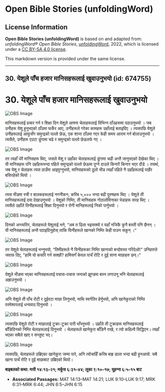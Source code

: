 # Open Bible Stories (unfoldingWord)

## License Information

**Open Bible Stories (unfoldingWord)** is based on and adapted from: _unfoldingWord® Open Bible Stories_, [unfoldingWord](https://unfoldingword.org/utw), 2022, which is licensed under a [CC BY-SA 4.0 license](https://creativecommons.org/licenses/by-sa/4.0/legalcode.en).

This markdown version is provided under the same license.



--------------------------------

## 30. येशूले पाँच हजार मानिसहरूलाई खुवाउनुभयो (id: 674755)

30\. येशूले पाँच हजार मानिसहरूलाई खुवाउनुभयो
============================================

![OBS Image](https://cdn.door43.org/obs/jpg/360px/obs-en-30-01.jpg)

मानिसहरूलाई प्रचार गर्न र शिक्षा दिन येशूले आफ्ना चेलाहरूलाई विभिन्‍न ठाँउहरूमा पठाउनुभयो । जब उनीहरू येशू हुनुभएको ठाँउमा फर्केर आए, उनीहरूले गरेका कामहरू उहाँलाई बताइदिए । त्यसपछि येशूले उनीहरूलाई आफूसँग समुन्द्रको पल्लो छेऊ, एक शान्त ठाँउमा गएर केही समय आराम गर्न बोलाउनुभयो । त्यसैले, उनीहरू एउटा डुंगामा चढे र समुन्द्रको पल्लो छेऊतर्फ गए ।

![OBS Image](https://cdn.door43.org/obs/jpg/360px/obs-en-30-02.jpg)

तर त्यहाँ धेरै मानिसहरू थिए, जसले येशू र उहाँका चेलाहरूलाई डुंगामा चढी अन्तै जानुभएको देखेका थिए । यी मानिसहरू पनि उहाँहरूभन्दा पहिले समुन्द्रको पल्लो छेऊमा पुग्‍ने दाउले किनारै किनार भएर दौडे । तसर्थ, जब येशू र चेलाहरू त्यस ठाउँमा आइपुग्‍नुभयो, मानिसहरूको ठूलो भीड त्यहाँ पहिले नै उहाँहरूलाई पर्खेर बसिरहेको थियो ।

![OBS Image](https://cdn.door43.org/obs/jpg/360px/obs-en-30-03.jpg)

त्यस भीडमा स्‍त्री र बालकहरूलाई नगनीकन, करिब ५,००० भन्दा बढी पुरुषहरू थिए । येशूले ती मानिसहरूलाई दया देखाउनुभयो । येशूको निम्ति, ती मानिसहरू गोठालोविनाका भेडाहरू सरह थिए । त्यसैले उहाँले तिनीहरूलाई शिक्षा दिनुभयो र रोगी मानिहरूलाई निको पार्नुभयो ।

![OBS Image](https://cdn.door43.org/obs/jpg/360px/obs-en-30-04.jpg)

दिनको अन्त्यतिर, चेलाहरूले येशूलाई भने, “अब त ढिला भइसक्यो र यहाँ नजिकै कुनै बस्ती पनि छैनन् । यी मानिसहरूलाई अन्तै पठाइदिनुहोस् ताकि यिनीहरूले खानको निम्ति केही पाउन सकून् ।”

![OBS Image](https://cdn.door43.org/obs/jpg/360px/obs-en-30-05.jpg)

तर येशूले चेलाहरूलाई भन्‍नुभयो, “तिमीहरूले नै यिनीहरूका निम्ति खानाको बन्दोवस्त गरिदेओ!" उनिहरुले जवाफ दिए, "हामि यो कसरि गर्न सक्‍छौ? हामिसगँ केवल पाचँ रोटि र दुई साना माछाहरु छन्।"

![OBS Image](https://cdn.door43.org/obs/jpg/360px/obs-en-30-06.jpg)

येशूले भीडमा भएका मानिसहरूलाई पचास\-पचास जनाको झुण्डमा बस्‍न लगाउनू भनि चेलाहरूलाई अह्राउनुभयो ।

![OBS Image](https://cdn.door43.org/obs/jpg/360px/obs-en-30-07.jpg)

अनि येशूले ती पाँच रोटी र दुईवटा माछा लिनुभयो, माथि स्वर्गतिर हेर्नुभयो, अनि खानेकुराको निम्ति परमेश्‍वरलाई धन्यवाद दिनुभयो ।

![OBS Image](https://cdn.door43.org/obs/jpg/360px/obs-en-30-08.jpg)

त्यसपछि येशूले रोटी र माछालाई टुक्रा\-टुक्रा पारी भाँच्‍नुभयो । उहाँले ती टुक्राहरू मानिसहरूलाई बाँडिदिनको निम्ति चेलाहरूलाई दिनुभयो । चेलाहरूले खानेकुरा बाँडिनै राखे, र त्यो कहिल्यै सिद्धिएन। त्‍यहाँ भएका सबैले खाए र सन्‍तुष्‍ट भए।

![OBS Image](https://cdn.door43.org/obs/jpg/360px/obs-en-30-09.jpg)

त्यसपछि, चेलाहरूले उब्रिएका खानेकुरा जम्मा पारे, अनि त्योचाहिँ करिब बाह्र डाला भन्दा बढी हुनआयो. सबै खाना पाचँ रोटि र दुई माछाबाट उब्रिएको थियो।

**बाइबलको कथा: मत्ती १४:१३–२१; मर्कूस ६:३१–४४; लूका ९:१०–१७; यूहन्‍ना ६:५–१५ बाट**

* **Associated Passages:** MAT 14:13–MAT 14:21; LUK 9:10–LUK 9:17; MRK 6:31–MRK 6:44; JHN 6:5–JHN 6:15

